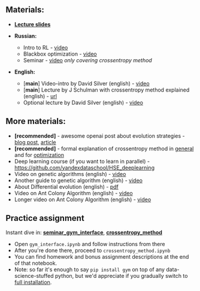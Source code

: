 ## Materials:
* [__Lecture slides__](https://yadi.sk/i/-EUHXUXOTC5t9Q)
* __Russian:__
  * Intro to RL - [video](https://yadi.sk/i/bMo0qa-x3DoqkS)
  * Blackbox optimization - [video](https://yadi.sk/i/5yf_4oGI3EDJhJ)
  * Seminar - [video](https://yadi.sk/i/dPsWYMK13EDJj7) _only covering crossentropy method_

* __English:__
  * [__main__] Video-intro by David Silver (english) - [video](https://www.youtube.com/watch?v=2pWv7GOvuf0)
  * [__main__] Lecture by J Schulman with crossentropy method explained (english) - [url](https://www.youtube.com/watch?v=aUrX-rP_ss4&list=PLCTc_C7itk-GaAMxmlChrkPnGKtjz8hv1)
  * Optional lecture by David Silver (english) - [video](https://www.youtube.com/watch?v=lfHX2hHRMVQ)


## More materials:
* __[recommended]__ - awesome openai post about evolution strategies - [blog post](https://blog.openai.com/evolution-strategies/), [article](https://arxiv.org/abs/1703.03864)
* __[recommended]__ - formal explanation of crossentropy method in [general](https://people.smp.uq.edu.au/DirkKroese/ps/CEEncycl.pdf) and for [optimization](https://people.smp.uq.edu.au/DirkKroese/ps/CEopt.pdf)
* Deep learning course (if you want to learn in parallel) - https://github.com/yandexdataschool/HSE_deeplearning
* Video on genetic algorithms (english) - [video](https://www.youtube.com/watch?v=ejxfTy4lI6I)
* Another guide to genetic algorithm (english) - [video](https://www.youtube.com/watch?v=zwYV11a__HQ)
* About Differential evolution (english) - [pdf](http://jvanderw.une.edu.au/DE_1.pdf)
* Video on Ant Colony Algorithm (english) - [video](https://www.youtube.com/watch?v=D58nLNLkb0I)
* Longer video on Ant Colony Algorithm (english) - [video](https://www.youtube.com/watch?v=xpyKmjJuqhk)


## Practice assignment
Instant dive in: [__seminar_gym_interface__](https://colab.research.google.com/github/yandexdataschool/Practical_RL/blob/spring19/week01_intro/seminar_gym_interface.ipynb), [__crossentropy_method__](https://colab.research.google.com/github/yandexdataschool/Practical_RL/blob/spring19/week01_intro/crossentropy_method.ipynb)

* Open `gym_interface.ipynb` and follow instructions from there
* After you're done there, proceed to `crossentropy_method.ipynb`
* You can find homework and bonus assignment descriptions at the end of that notebook.
* Note: so far it's enough to say `pip install gym` on top of any data-science-stuffed python, but we'd appreciate if you gradually switch to [full installation](https://github.com/openai/gym#installing-everything).


